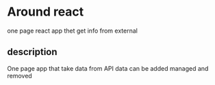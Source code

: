 # Around react
one page react app thet get info from external

## description
One page app that take data from API
data can be added managed and removed

